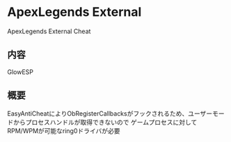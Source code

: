 # ApexLegends External
ApexLegends External Cheat

## 内容
GlowESP

## 概要
EasyAntiCheatによりObRegisterCallbacksがフックされるため、ユーザーモードからプロセスハンドルが取得できないので
ゲームプロセスに対してRPM/WPMが可能なring0ドライバが必要
